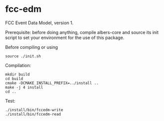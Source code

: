 fcc-edm
=======

FCC Event Data Model, version 1.

Prerequisite: before doing anything, compile albers-core and source its init script to set your environment for the use of this package.

Before compiling or using 

    source ./init.sh

Compilation:

    mkdir build
    cd build
    cmake -DCMAKE_INSTALL_PREFIX=../install ..
    make -j 4 install
    cd ..

Test:

    ./install/bin/fccedm-write
    ./install/bin/fccedm-read
    

